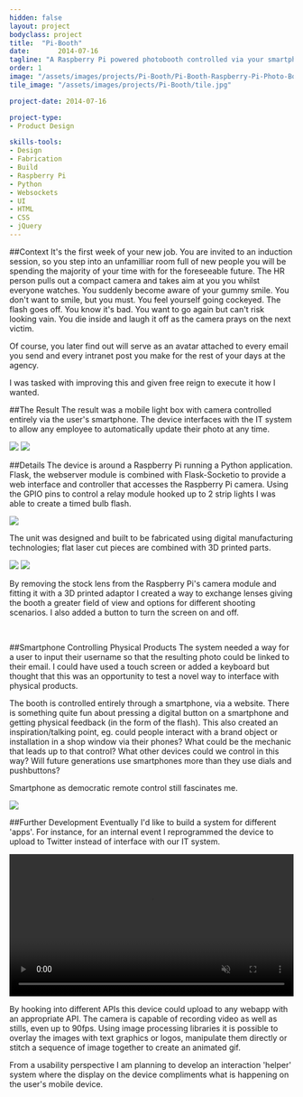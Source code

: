 ```yaml
---
hidden: false
layout: project
bodyclass: project
title:  "Pi-Booth"
date:   	2014-07-16
tagline: "A Raspberry Pi powered photobooth controlled via your smartphone."
order: 1
image: "/assets/images/projects/Pi-Booth/Pi-Booth-Raspberry-Pi-Photo-Booth.jpg"
tile_image: "/assets/images/projects/Pi-Booth/tile.jpg"

project-date: 2014-07-16

project-type:
- Product Design

skills-tools: 
- Design
- Fabrication
- Build
- Raspberry Pi
- Python
- Websockets
- UI
- HTML
- CSS
- jQuery
---
```


##Context
It's the first week of your new job. You are invited to an induction session, so you step into an unfamilliar room full of new people you will be spending the majority of your time with for the foreseeable future. The HR person pulls out a compact camera and takes aim at you you whilst everyone watches. You suddenly become aware of your gummy smile. You don't want to smile, but you must. You feel yourself going cockeyed. The flash goes off. You know it's bad. You want to go again but can't risk looking vain. You die inside and laugh it off as the camera prays on the next victim.

Of course, you later find out will serve as an avatar attached to every email you send and every intranet post you make for the rest of your days at the agency.

I was tasked with improving this and given free reign to execute it how I wanted.

##The Result
The result was a mobile light box with camera controlled entirely via the user's smartphone. The device interfaces with the IT system to allow any employee to automatically update their photo at any time.

<img src="/assets/images/projects/Pi-Booth/portraits.gif" />
<img src="/assets/images/projects/Pi-Booth/Pi-Booth-Flash.jpg" />


##Details
The device is around a Raspberry Pi running a Python application.  
Flask, the webserver module is combined with Flask-Socketio to provide a web interface and controller that accesses the Raspberry Pi camera. Using the GPIO pins to control a relay module hooked up to 2 strip lights I was able to create a timed bulb flash.

<img src="/assets/images/projects/Pi-Booth/Pi-Booth-Raspberry-Pi-Relay.jpg" />

The unit was designed and built to be fabricated using digital manufacturing technologies; flat laser cut pieces are combined with 3D printed parts.

<img src="/assets/images/projects/Pi-Booth/Pi-Booth-Laser_Cut_Pieces.jpg" />
<img src="/assets/images/projects/Pi-Booth/Pi-Booth-Laser_Cut_Chassis-Assembly.jpg" />
<img src="/assets/images/projects/Pi-Booth/Pi-Booth-Process.jpg" title="" alt=""/>
<img src="/assets/images/projects/Pi-Booth/Pi-Booth-Process-Internals.jpg" title="" alt=""/>

By removing the stock lens from the Raspberry Pi's camera module and fitting it with a 3D printed adaptor I created a way to exchange lenses giving the booth a greater field of view and options for different shooting scenarios. I also added a button to turn the screen on and off.


<img src="/assets/images/projects/Pi-Booth/raspberry-pi-camera-module-board.jpeg" title="" alt=""/>

<img src="/assets/images/projects/Pi-Booth/Pi-Booth-Raspberry-Pi-Photo-Booth-Camera.jpg" title="" alt=""/>

##Smartphone Controlling Physical Products
The system needed a way for a user to input their username so that the resulting photo could be linked to their email. I could have used a touch screen or added a keyboard but thought that this was an opportunity to test a novel way to interface with physical products.

The booth is controlled entirely through a smartphone, via a website. There is something quite fun about pressing a digital button on a smartphone and getting physical feedback (in the form of the flash). This also created an inspiration/talking point, eg. could people interact with a brand object or installation in a shop window via their phones? What could be the mechanic that leads up to that control? What other devices could we control in this way? Will future generations use smartphones more than they use dials and pushbuttons?

Smartphone as democratic remote control still fascinates me.

<img src="/assets/images/projects/Pi-Booth/Pi-Booth-Smart-Phone-Interface.jpg" />

##Further Development
Eventually I'd like to build a system for different 'apps'. For instance, for an internal event I reprogrammed the device to upload to Twitter instead of interface with our IT system.

<video width="100%" preload="auto" loop="loop" autoplay muted> 
  <source src="/assets/videos/Pi-Booth-Usage.mp4" type="video/mp4" />
  Your browser does not support the video tag.
</video>

By hooking into different APIs this device could upload to any webapp with an appropriate API. The camera is capable of recording video as well as stills, even up to 90fps. Using image processing libraries it is possible to overlay the images with text graphics or logos, manipulate them directly or stitch a sequence of image together to create an animated gif.

From a usability perspective I am planning to develop an interaction 'helper' system where the display on the device compliments what is happening on the user's mobile device.